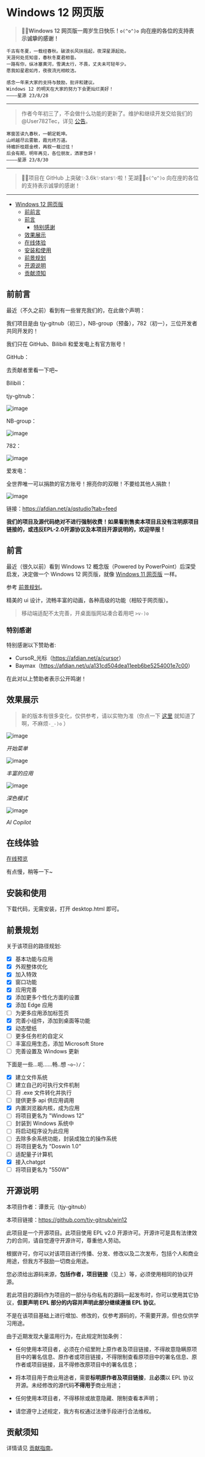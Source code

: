 # Windows 12 网页版

> **🎉🎉Windows 12 网页版一周岁生日快乐！`o(^o^)o`**
> **向在座的各位的支持表示诚挚的感谢！**

```
千古有冬夏，一载经春秋。破浪长风扶摇起，夜深星源起处。
天涯何处觅知音，春秋冬夏君相昔。
一路有你，纵冰塞黄河，雪满太行，不畏，丈夫未可轻年少。
愿我如星君如月，夜夜流光相皎洁。

感念一年来大家的支持与鼓励，批评和建议。
Windows 12 的明天在大家的努力下会更灿烂美好！
————星源 23/8/28
```

---

> 作者今年初三了，不会做什么功能的更新了。维护和继续开发交给我们的 @User782Tec，详见 [公告](https://github.com/tjy-gitnub/win12/wiki/%E5%85%AC%E5%91%8A-Notices)。

```
寒窗苦读九春秋，一朝定乾坤。
山岭越尽云雾散，霞光终万道。
待蟾折桂题金榜，再叙一载过往！
后会有期，明年再见，各位朋友，洒家告辞！
————星源 23/8/30
```

---

> 🎉🎉项目在 GitHub 上突破✨3.6k✨stars✨啦！芜湖🎊🎈`o(^o^)o`
> 向在座的各位的支持表示诚挚的感谢！

---

- [Windows 12 网页版](#windows-12-网页版)
  - [前前言](#前前言)
  - [前言](#前言)
    - [特别感谢](#特别感谢)
  - [效果展示](#效果展示)
  - [在线体验](#在线体验)
  - [安装和使用](#安装和使用)
  - [前景规划](#前景规划)
  - [开源说明](#开源说明)
  - [贡献须知](#贡献须知)

## 前前言

最近（不久之前）看到有一些冒充我们的，在此做个声明：

我们项目是由 tjy-gitnub（初三），NB-group（预备），782（初一），三位开发者共同开发的！

我们只在 GitHub、Bilibili 和爱发电上有官方账号！

GitHub：

去贡献者里看一下吧~

Bilibili：

tjy-gitnub：

![image](https://github.com/tjy-gitnub/win12/assets/121747915/6b13f81a-2a33-4265-abee-44c3796c2817)

NB-group：

![image](https://github.com/tjy-gitnub/win12/assets/121747915/9dad6cac-e0e7-44b3-975e-41eaf33520dd)

782：

![image](https://github.com/tjy-gitnub/win12/assets/121747915/e475890f-010d-4e47-9ac6-fd4abad26218)

爱发电：

全世界唯一可以捐款的官方账号！擦亮你的双眼！不要给其他人捐款！

![image](https://github.com/tjy-gitnub/win12/assets/121747915/c4a7e71c-ac41-4ab5-ba87-967d188ca2cc)

链接：https://afdian.net/a/qstudio?tab=feed

**我们的项目及源代码绝对不进行强制收费！如果看到售卖本项目且没有注明原项目链接的，或违反EPL-2.0开源协议及本项目开源说明的，欢迎举报！**

## 前言

最近（很久以前）看到 Windows 12 概念版（Powered by PowerPoint）后深受启发，决定做一个 Windows 12 网页版，就像 [Windows 11 网页版](https://win11.blueedge.me/) 一样。

参考 [前景规划](#前景规划)。

精美的 ui 设计，流畅丰富的动画，各种高级的功能（相较于网页版）。

> 移动端适配不太完善，开桌面版网站凑合着用吧 `>v-)o`

### 特别感谢

特别感谢以下赞助者:

- CursoR_光标（<https://afdian.net/a/cursor>）
- Baymax（<https://afdian.net/u/a131cd504dea11eeb6be5254001e7c00>）

在此对以上赞助者表示公开鸣谢！

## 效果展示

> 新的版本有很多变化，仅供参考，请以实物为准（你点一下 [这里](https://tjy-gitnub.github.io/win12/desktop.html) 就知道了啊，不麻烦`-_-)o` ）

![image](https://tjy-gitnub.github.io/win12/img/start-menu.png)

*开始菜单*

![image](https://tjy-gitnub.github.io/win12/img/colorful-apps.png)

*丰富的应用*

![image](https://tjy-gitnub.github.io/win12/img/dark-mode.png)

*深色模式*

![image](https://tjy-gitnub.github.io/win12/img/ai-copilot.png)

*AI Copilot*

## 在线体验

[在线预览](https://tjy-gitnub.github.io/win12/desktop.html)

有点慢，稍等一下~

## 安装和使用

下载代码，无需安装，打开 desktop.html 即可。

## 前景规划

关于该项目的路径规划:

- [x] 基本功能与应用
- [x] 外观整体优化
- [x] 加入特效
- [x] 窗口功能
- [x] 应用完善
- [x] 添加更多个性化方面的设置
- [x] 添加 Edge 应用
- [ ] 为更多应用添加标签页
- [x] 完善小组件，添加到桌面等功能
- [x] 动态壁纸
- [ ] 更多任务栏的自定义
- [ ] 丰富应用生态，添加 Microsoft Store
- [ ] 完善设置及 Windows 更新

下面是一些...呃......畅..想 `~o~)/`：

- [x] 建立文件系统
- [ ] 建立自己的可执行文件机制
- [ ] 将 .exe 文件转化并执行
- [ ] 提供更多 api 供应用调用
- [x] 内置浏览器内核，成为应用
- [ ] 将项目更名为 "Windows 12"
- [ ] 封装到 Windows 系统中
- [ ] 将启动程序设为此应用
- [ ] 去除多余系统功能，封装成独立的操作系统
- [ ] 将项目更名为 "Doswin 1.0"
- [ ] 适配量子计算机
- [x] 接入chatgpt
- [ ] 将项目更名为 "550W"

## 开源说明

本项目作者：谭景元（tjy-gitnub）

本项目链接：<https://github.com/tjy-gitnub/win12>

此项目是一个开源项目。此项目使用 EPL v2.0 开源许可。开源许可是具有法律效力的合同，请自觉遵守开源许可，尊重他人劳动。

根据许可，你可以对该项目进行传播、分发、修改以及二次发布，包括个人和商业用途，但我方不鼓励一切商业用途。

您必须给出源码来源，**包括作者，项目链接**（见上）等，必须使用相同的协议开源。

若此项目的源码作为项目的一部分与你私有的源码一起发布时，你可以使用其它协议，**但要声明 EPL 部分的内容并声明此部分继续遵循 EPL 协议**。

不是在该项目基础上进行增加、修改的，仅参考源码的，不需要开源，但也仅供学习用途。

由于近期发现大量滥用行为，在此规定附加条例：

- 任何使用本项目者，必须在介绍里附上原作者及项目链接，不得故意隐瞒原项目中的署名信息、原作者或项目链接，不得限制查看原项目中的署名信息、原作者或项目链接，且不得修改原项目中的署名信息；

- 将本项目用于商业用途者，需要**标明原作者及项目链接**，且**必须**以 EPL 协议开源。未经修改的源代码**不得用于**商业用途；

- 任何使用本项目者，不得移除或故意隐藏、限制查看本声明；

- 请您遵守上述规定，我方有权通过法律手段进行合法维权。

## 贡献须知

详情请见 [贡献指南](./CONTRIBUTING.md)。
